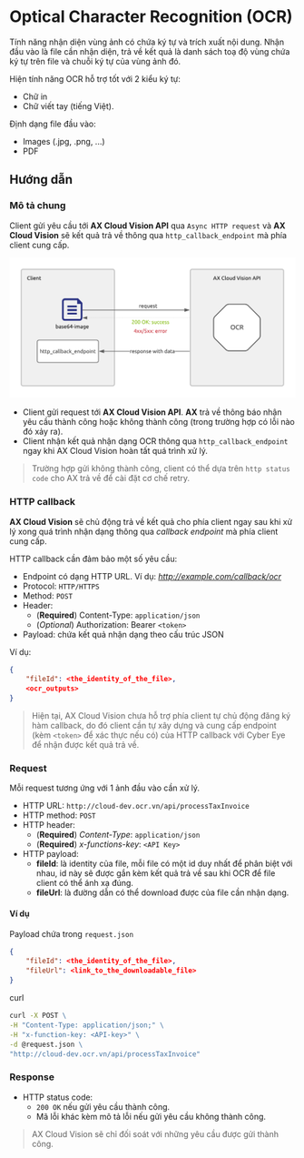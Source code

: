 # Optical Character Recognition (OCR)

Tính năng nhận diện vùng ảnh có chứa ký tự và trích xuất nội dung. Nhận đầu vào là file cần nhận diện, trả về kết quả là danh sách toạ độ vùng chứa ký tự trên file và chuỗi ký tự của vùng ảnh đó.

Hiện tính năng OCR hỗ trợ tốt với 2 kiểu ký tự:

* Chữ in
* Chữ viết tay (tiếng Việt).

Định dạng file đầu vào:

* Images (.jpg, .png, ...)
* PDF

## Hướng dẫn

### Mô tả chung

Client gửi yêu cầu tới **AX Cloud Vision API** qua `Async HTTP request` và **AX Cloud Vision** sẽ kết quả trả về thông qua `http_callback_endpoint` mà phía client cung cấp.

![Mo_hinh_ket_noi](./assets/ocr-fig01.png)

* Client gửi request tới **AX Cloud Vision API**. **AX** trả về thông báo nhận yêu cầu thành công hoặc không thành công (trong trường hợp có lỗi nào đó xảy ra).
* Client nhận kết quả nhận dạng OCR thông qua `http_callback_endpoint` ngay khi AX Cloud Vision hoàn tất quá trình xử lý.

> Trường hợp gửi không thành công, client có thể dựa trên `http status code` cho AX trả về để cài đặt cơ chế retry. 

### HTTP callback

**AX Cloud Vision** sẽ chủ động trả về kết quả cho phía client ngay sau khi xử lý xong quá trình nhận dạng thông qua *callback endpoint* mà phía client cung cấp.

HTTP callback cần đảm bảo một số yêu cầu:

* Endpoint có dạng HTTP URL. Ví dụ: *http://example.com/callback/ocr*
* Protocol: `HTTP/HTTPS`
* Method: `POST`
* Header:
    - (**Required**) Content-Type: `application/json`
    - (*Optional*) Authorization: Bearer `<token>`
* Payload: chứa kết quả nhận dạng theo cấu trúc JSON

Ví dụ:
```json
{
    "fileId": <the_identity_of_the_file>,
    <ocr_outputs>
}
```

> Hiện tại, AX Cloud Vision chưa hỗ trợ phía client tự chủ động đăng ký hàm callback, do đó client cần tự xây dựng và cung cấp endpoint (kèm `<token>` để xác thực nếu có) của HTTP callback với Cyber Eye để nhận được kết quả trả về.

### Request

Mỗi request tương ứng với 1 ảnh đầu vào cần xử lý.

* HTTP URL: `http://cloud-dev.ocr.vn/api/processTaxInvoice`
* HTTP method: `POST`
* HTTP header:
    - (**Required**) _Content-Type_: `application/json`
    - (**Required**) _x-functions-key_: `<API Key>`
* HTTP payload:
    - **fileId**: là identity của file, mỗi file có một id duy nhất để phân biệt với nhau, id này sẽ được gắn kèm kết quả trả về sau khi OCR để file client có thể ánh xạ đúng.
    - **fileUrl**: là đường dẫn có thể download được của file cần nhận dạng.

#### Ví dụ

Payload chứa trong `request.json`

```json
{
    "fileId": <the_identity_of_the_file>,
    "fileUrl": <link_to_the_downloadable_file>
}
```

curl
```cmd
curl -X POST \
-H "Content-Type: application/json;" \
-H "x-function-key: <API-key>" \
-d @request.json \
"http://cloud-dev.ocr.vn/api/processTaxInvoice"
```

### Response

* HTTP status code:
    - `200 OK` nếu gửi yêu cầu thành công.
    - Mã lỗi khác kèm mô tả lỗi nếu gửi yêu cầu không thành công.

> AX Cloud Vision sẽ chỉ đối soát với những yêu cầu được gửi thành công. 